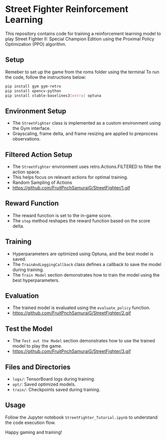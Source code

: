 # Street Fighter Reinforcement Learning

This repository contains code for training a reinforcement learning model to play Street Fighter II: Special Champion Edition 
using the Proximal Policy Optimization (PPO) algorithm.

## Setup
Remeber to set up the game from the roms folder using the terminal
To run the code, follow the instructions below:
```bash
pip install gym gym-retro
pip install opencv-python
pip install stable-baselines3[extra] optuna
```

## Environment Setup
- The `StreetFighter` class is implemented as a custom environment using the Gym interface.
- Grayscaling, frame delta, and frame resizing are applied to preprocess observations.


## Filtered Action Setup
- The `StreetFighter` environment uses retro.Actions.FILTERED to filter the action space.
- This helps focus on relevant actions for optimal training.
- Random Sampling of Actions
- https://github.com/FruitPnchSamuraiG/StreetFighter/1.gif

## Reward Function
- The reward function is set to the in-game score.
- The `step` method reshapes the reward function based on the score delta.

## Training
- Hyperparameters are optimized using Optuna, and the best model is saved.
- The `TrainAndLoggingCallback` class defines a callback to save the model during training.
- The `Train Model` section demonstrates how to train the model using the best hyperparameters.

## Evaluation
- The trained model is evaluated using the `evaluate_policy` function.
- https://github.com/FruitPnchSamuraiG/StreetFighter/2.gif

## Test the Model
- The `Test out the Model` section demonstrates how to use the trained model to play the game.
- https://github.com/FruitPnchSamuraiG/StreetFighter/3.gif

## Files and Directories
- `logs/`: TensorBoard logs during training.
- `opt/`: Saved optimized models.
- `train/`: Checkpoints saved during training.

## Usage
Follow the Jupyter notebook `StreetFighter_Tutorial.ipynb` to understand the code execution flow.


Happy gaming and training!

